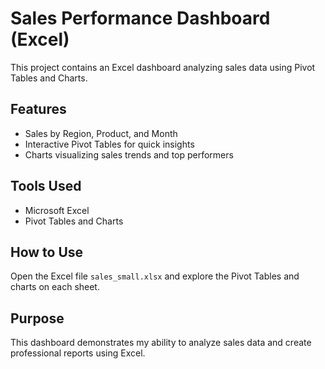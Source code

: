# Sales Performance Dashboard (Excel)

This project contains an Excel dashboard analyzing sales data using Pivot Tables and Charts.

## Features
- Sales by Region, Product, and Month
- Interactive Pivot Tables for quick insights
- Charts visualizing sales trends and top performers

## Tools Used
- Microsoft Excel
- Pivot Tables and Charts

## How to Use
Open the Excel file `sales_small.xlsx` and explore the Pivot Tables and charts on each sheet.

## Purpose
This dashboard demonstrates my ability to analyze sales data and create professional reports using Excel.

